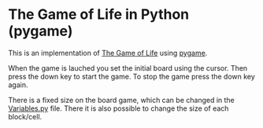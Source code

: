 # The Game of Life in Python (pygame)
This is an implementation of [The Game of Life](https://en.wikipedia.org/wiki/Conway%27s_Game_of_Life) using [pygame](https://www.pygame.org).

When the game is lauched you set the initial board using the cursor. Then press the down key to start the game. To stop the game press the down key again.

There is a fixed size on the board game, which can be changed in the [Variables.py](Variables.py) file. There it is also possible to change the size of each block/cell.
